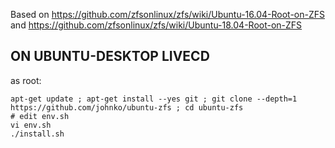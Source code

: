 Based on https://github.com/zfsonlinux/zfs/wiki/Ubuntu-16.04-Root-on-ZFS 
and https://github.com/zfsonlinux/zfs/wiki/Ubuntu-18.04-Root-on-ZFS

## ON UBUNTU-DESKTOP LIVECD

as root:

```
apt-get update ; apt-get install --yes git ; git clone --depth=1 https://github.com/johnko/ubuntu-zfs ; cd ubuntu-zfs
# edit env.sh
vi env.sh
./install.sh
```
